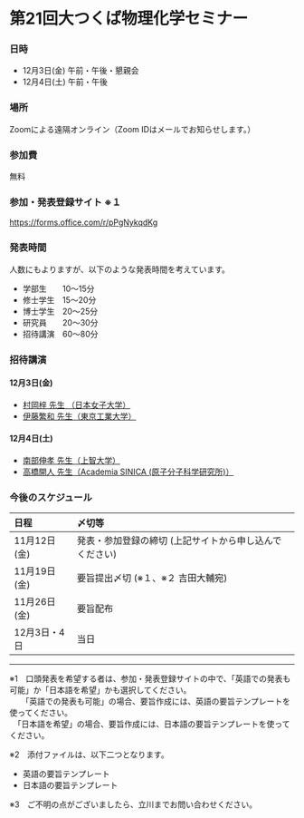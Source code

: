 # 第21回大つくば物理化学セミナー

### 日時
- 12月3日(金) 午前・午後・懇親会
- 12月4日(土) 午前・午後
   
### 場所
Zoomによる遠隔オンライン（Zoom IDはメールでお知らせします。）

### 参加費
無料

### 参加・発表登録サイト ※１
https://forms.office.com/r/pPgNykqdKg

### 発表時間
人数にもよりますが、以下のような発表時間を考えています。
- 学部生　　10～15分
- 修士学生　15～20分
- 博士学生　20～25分
- 研究員　　20～30分
- 招待講演　60～80分

### 招待講演
#### 12月3日(金)
- [村岡梓 先生 （日本女子大学）](http://mcm-www.jwu.ac.jp/~muraoka/)
- [伊藤繁和 先生（東京工業大学）](http://www.sito-cap.mac.titech.ac.jp/)

#### 12月4日(土)
- [南部伸孝 先生（上智大学）](http://pweb.cc.sophia.ac.jp/nanbu_lab)
- [高橋開人 先生（Academia SINICA (原子分子科学研究所)）](https://labs.iams.sinica.edu.tw/project/kaito)

### 今後のスケジュール

|日程|〆切等|
|:---|:---|
|11月12日(金)|発表・参加登録の締切 (上記サイトから申し込んでください)|
|11月19日(金)|要旨提出〆切 (※１、※２ 吉田大輔宛)|
|11月26日(金)|要旨配布|
|12月3日・4日|当日|

---

※1　口頭発表を希望する者は、参加・発表登録サイトの中で、「英語での発表も可能」か「日本語を希望」かも選択してください。<br>
　　「英語での発表も可能」の場合、要旨作成には、英語の要旨テンプレートを使ってください。<br>
  　「日本語を希望」の場合、要旨作成には、日本語の要旨テンプレートを使ってください。
   
※2　添付ファイルは、以下二つとなります。
  - 英語の要旨テンプレート
  - 日本語の要旨テンプレート
 
※3　ご不明の点がございましたら、立川までお問い合わせください。
